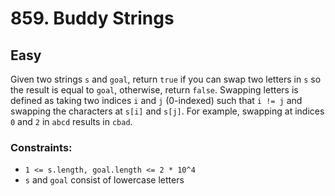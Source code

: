 # 859. Buddy Strings

## Easy

Given two strings `s` and `goal`, return `true` if you can swap two letters in `s` so the result is equal to `goal`,
otherwise, return `false`. Swapping letters is defined as taking two indices `i` and `j` (0-indexed) such that `i != j`
and swapping the characters at `s[i]` and `s[j]`. For example, swapping at indices `0` and `2` in `abcd` results
in `cbad`.

### Constraints:

- `1 <= s.length, goal.length <= 2 * 10^4`
- `s` and `goal` consist of lowercase letters
